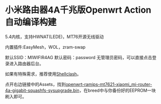# 小米路由器4A千兆版Openwrt Action自动编译构建

5.4内核，支持HWNAT(LEDE)，MT76开源无线驱动

内置插件:EasyMesh，WOL，zram-swap

默认SSID：MIWIFIR4AG  默认密码：password  无管理员密码，可以直接点击登录进入路由器后台。

如果有特殊需求，推荐使用[Shellclash](https://github.com/juewuy/ShellClash/blob/master/README_CN.md)。

点开右边链接中的Assets，找到[openwrt-ramips-mt7621-xiaomi_mi-router-4a-gigabit-squashfs-sysupgrade.bin](https://github.com/lxc368/MI4A-G_Openwrt/releases)，在breed中与你备份好的EEPROM一块刷入即可。
